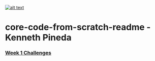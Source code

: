 <a href="https://www.core-code.io/">

![alt text](https://uploads-ssl.webflow.com/5eb2f56932c3562feab232e3/5f73550d00249e7e96c9f3de_Logo.png 'corecodeio')

</a>

# core-code-from-scratch-readme - Kenneth Pineda


### [Week 1 Challenges](https://github.com/kennethpHN/core-code-from-scratch-readme/tree/main/week1)



